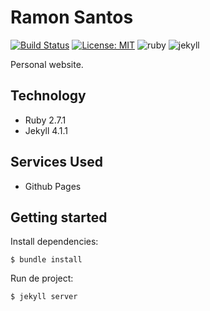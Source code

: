 # Ramon Santos
[![Build Status](https://travis-ci.org/ramonsantos/ramonsantos.github.io.svg?branch=master)](https://travis-ci.org/ramonsantos/ramonsantos.github.io)
[![License: MIT](https://img.shields.io/badge/License-MIT-blue.svg)](https://opensource.org/licenses/MIT)
![ruby](https://img.shields.io/badge/ruby-2.7.1-dc143c)
![jekyll](https://img.shields.io/badge/jekyll-4.1.1-dc143c)

Personal website.

## Technology
  * Ruby 2.7.1
  * Jekyll 4.1.1

## Services Used
  * Github Pages

## Getting started

Install dependencies:

    $ bundle install

Run de project:

    $ jekyll server

